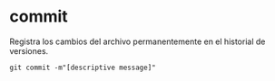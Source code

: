# commit

Registra los cambios del archivo permanentemente en el historial de versiones.

```
git commit -m"[descriptive message]"
```
